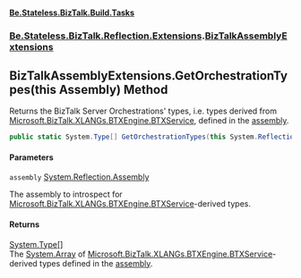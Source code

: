 #### [Be.Stateless.BizTalk.Build.Tasks](README.md 'README')
### [Be.Stateless.BizTalk.Reflection.Extensions](Be.Stateless.BizTalk.Reflection.Extensions.md 'Be.Stateless.BizTalk.Reflection.Extensions').[BizTalkAssemblyExtensions](BizTalkAssemblyExtensions.md 'Be.Stateless.BizTalk.Reflection.Extensions.BizTalkAssemblyExtensions')

## BizTalkAssemblyExtensions.GetOrchestrationTypes(this Assembly) Method

Returns the BizTalk Server Orchestrations' types, i.e. types derived from [Microsoft.BizTalk.XLANGs.BTXEngine.BTXService](https://docs.microsoft.com/en-us/dotnet/api/Microsoft.BizTalk.XLANGs.BTXEngine.BTXService 'Microsoft.BizTalk.XLANGs.BTXEngine.BTXService'), defined in the
[assembly](BizTalkAssemblyExtensions.GetOrchestrationTypes(thisAssembly).md#Be.Stateless.BizTalk.Reflection.Extensions.BizTalkAssemblyExtensions.GetOrchestrationTypes(thisSystem.Reflection.Assembly).assembly 'Be.Stateless.BizTalk.Reflection.Extensions.BizTalkAssemblyExtensions.GetOrchestrationTypes(this System.Reflection.Assembly).assembly').

```csharp
public static System.Type[] GetOrchestrationTypes(this System.Reflection.Assembly assembly);
```
#### Parameters

<a name='Be.Stateless.BizTalk.Reflection.Extensions.BizTalkAssemblyExtensions.GetOrchestrationTypes(thisSystem.Reflection.Assembly).assembly'></a>

`assembly` [System.Reflection.Assembly](https://docs.microsoft.com/en-us/dotnet/api/System.Reflection.Assembly 'System.Reflection.Assembly')

The assembly to introspect for [Microsoft.BizTalk.XLANGs.BTXEngine.BTXService](https://docs.microsoft.com/en-us/dotnet/api/Microsoft.BizTalk.XLANGs.BTXEngine.BTXService 'Microsoft.BizTalk.XLANGs.BTXEngine.BTXService')-derived types.

#### Returns
[System.Type](https://docs.microsoft.com/en-us/dotnet/api/System.Type 'System.Type')[[]](https://docs.microsoft.com/en-us/dotnet/api/System.Array 'System.Array')  
The [System.Array](https://docs.microsoft.com/en-us/dotnet/api/System.Array 'System.Array') of [Microsoft.BizTalk.XLANGs.BTXEngine.BTXService](https://docs.microsoft.com/en-us/dotnet/api/Microsoft.BizTalk.XLANGs.BTXEngine.BTXService 'Microsoft.BizTalk.XLANGs.BTXEngine.BTXService')-derived types defined in the [assembly](BizTalkAssemblyExtensions.GetOrchestrationTypes(thisAssembly).md#Be.Stateless.BizTalk.Reflection.Extensions.BizTalkAssemblyExtensions.GetOrchestrationTypes(thisSystem.Reflection.Assembly).assembly 'Be.Stateless.BizTalk.Reflection.Extensions.BizTalkAssemblyExtensions.GetOrchestrationTypes(this System.Reflection.Assembly).assembly').